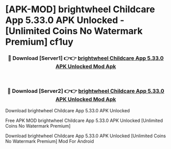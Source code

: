 # [APK-MOD] brightwheel  Childcare App 5.33.0 APK Unlocked - [Unlimited Coins No Watermark Premium] cf1uy



<div align="center">
<h3>🔴 Download [Server1] 👉👉 <a href="https://momento.my/?title=brightwheel__Childcare_App_5.33.0_APK_Unlocked">brightwheel  Childcare App 5.33.0 APK Unlocked Mod Apk</a></h3><br>

<h3>🔴 Download [Server2] 👉👉 <a href="https://momento.my/?title=brightwheel__Childcare_App_5.33.0_APK_Unlocked">brightwheel  Childcare App 5.33.0 APK Unlocked Mod Apk</a></h3>
</div>



Download brightwheel  Childcare App 5.33.0 APK Unlocked 

Free APK MOD brightwheel  Childcare App 5.33.0 APK Unlocked [Unlimited Coins No Watermark Premium]

Download brightwheel  Childcare App 5.33.0 APK Unlocked [Unlimited Coins No Watermark Premium] Mod For Android
